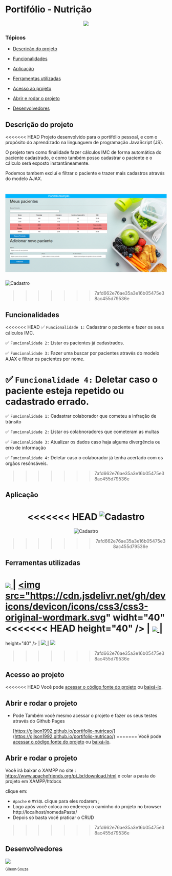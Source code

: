 # Portifólio - Nutrição

<p align="center">
   <img src="https://img.shields.io/badge/status-Conclu%C3%ADdo-brightgreen"/>
</p>

### Tópicos 

- [Descrição do projeto](#descrição-do-projeto)

- [Funcionalidades](#funcionalidades)

- [Aplicação](#aplicação)

- [Ferramentas utilizadas](#ferramentas-utilizadas)

- [Acesso ao projeto](#acesso-ao-projeto)

- [Abrir e rodar o projeto](#abrir-e-rodar-o-projeto)

- [Desenvolvedores](#desenvolvedores)

## Descrição do projeto 

<p align="justify">

<<<<<<< HEAD
Projeto desenvolvido para o portifólio pessoal, e com o propósito do aprendizado na linguaguem de programação JavaScript (JS).

O projeto tem como finalidade fazer cálculos IMC de forma automática do paciente cadastrado, e como também posso cadastrar o paciente e o cálculo será exposto instantâneamente. 

Podemos tambem excluí e filtrar o paciente e trazer mais cadastros através do modelo AJAX.

</p>



  
![Cadastro](././img/projeto.nutricao.png)
=======

  
![Cadastro](././img/cadastro.png)
>>>>>>> 7afd662e76ae35a3e16b05475e38ac455d79536e
</p>

## Funcionalidades

<<<<<<< HEAD
✅ `Funcionalidade 1:` Cadastrar o paciente e fazer os seus cálculos IMC.

✅ `Funcionalidade 2:` Listar os pacientes já cadastrados.

✅ `Funcionalidade 3:` Fazer uma buscar por pacientes através do modelo AJAX e filtrar os pacientes por nome.

✅ `Funcionalidade 4:` Deletar caso o paciente esteja repetido ou cadastrado errado.
=======
✅ `Funcionalidade 1:` Cadastrar colaborador que cometeu a infração de trânsito

✅ `Funcionalidade 2:` Listar os colabnoradores que cometeram as multas 

✅ `Funcionalidade 3:` Atualizar os dados caso haja alguma divergência ou erro de informação

✅ `Funcionalidade 4:` Deletar caso o colaborador já tenha acertado com os orgãos resónsáveis.
>>>>>>> 7afd662e76ae35a3e16b05475e38ac455d79536e

## Aplicação

<div align="center">

<<<<<<< HEAD
![Cadastro](././img/nutricao.gif)
=======
![Cadastro](././img/cadastroGif.gif)
>>>>>>> 7afd662e76ae35a3e16b05475e38ac455d79536e

  </div>
 
 ###

## Ferramentas utilizadas

<a href="https://www.java.com" target="_blank"> <img src="https://cdn.jsdelivr.net/gh/devicons/devicon/icons/html5/html5-original-wordmark.svg" widht="40" height="40" /> </a> | <a href="https://developer.android.com/studio" target="_blank"> <img src="https://cdn.jsdelivr.net/gh/devicons/devicon/icons/css3/css3-original-wordmark.svg" widht="40" 
<<<<<<< HEAD
height="40" /> </a> | <a href="https://firebase.google.com/?hl=pt" target="_blank"> <img src="https://cdn.jsdelivr.net/gh/devicons/devicon/icons/javascript/javascript-original.svg" widht="40" height="40" />
 </a> |
=======
height="40" /> </a> | <a href="https://firebase.google.com/?hl=pt" target="_blank"> <img src="https://cdn.jsdelivr.net/gh/devicons/devicon/icons/php/php-original.svg" widht="40" height="40" />
 </a> | <a href="https://firebase.google.com/?hl=pt" target="_blank"> <img src="https://cdn.jsdelivr.net/gh/devicons/devicon/icons/mysql/mysql-original-wordmark.svg" widht="40" height="40" />
</a> 
>>>>>>> 7afd662e76ae35a3e16b05475e38ac455d79536e

###

## Acesso ao projeto

<<<<<<< HEAD
Você pode [acessar o código fonte do projeto](https://github.com/Gilson1992/portifolio-nutricao) ou [baixá-lo](https://github.com/Gilson1992/portifolio-nutricao/archive/refs/heads/main.zip).



## Abrir e rodar o projeto

* Pode Também você mesmo acessar o projeto e fazer os seus testes através do Github Pages

     [https://gilson1992.github.io/portifolio-nutricao/](https://gilson1992.github.io/portifolio-nutricao/)
=======
Você pode [acessar o código fonte do projeto](https://github.com/Gilson1992/infracaoTransito.git) ou [baixá-lo](https://github.com/Gilson1992/crud_Php/archive/refs/heads/main.zip).

## Abrir e rodar o projeto

Você irá baixar o XAMPP  no site : 
https://www.apachefriends.org/pt_br/download.html
 e colar a pasta do projeto em XAMPP/htdocs

clique em:

- `Apache` e `MYSQL` clique para eles rodarem ;
- Logo após você coloca no endereço o caminho do projeto no browser
      http://localhost/nomedaPasta/ 
- Depois só basta você praticar o CRUD
>>>>>>> 7afd662e76ae35a3e16b05475e38ac455d79536e

## Desenvolvedores

[<img src="https://avatars.githubusercontent.com/u/85595327?v=4" width=115><br><sub>Gilson Souza</sub>](https://github.com/Gilson1992)
